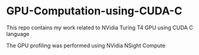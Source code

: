 # GPU-Computation-using-CUDA-C

This repo contains my work related to NVidia Turing T4 GPU using CUDA C language

The GPU profiling was performed using NVidia NSight Compute  
